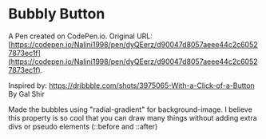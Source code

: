 # Bubbly Button

A Pen created on CodePen.io. Original URL: [https://codepen.io/Nalini1998/pen/dyQEerz/d90047d8057aeee44c2c60527873ec1f](https://codepen.io/Nalini1998/pen/dyQEerz/d90047d8057aeee44c2c60527873ec1f).

Inspired by:  https://dribbble.com/shots/3975065-With-a-Click-of-a-Button  By Gal Shir

Made the bubbles using  "radial-gradient" for background-image.
 I believe this property is so cool that you can draw many things without adding extra divs or pseudo elements  (::before and ::after)